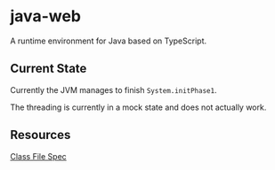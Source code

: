 # java-web

A runtime environment for Java based on TypeScript.

## Current State

Currently the JVM manages to finish `System.initPhase1`.

The threading is currently in a mock state and does not actually work.

## Resources

[Class File Spec](https://docs.oracle.com/javase/specs/jvms/se19/html/jvms-2.html#jvms-2.1)